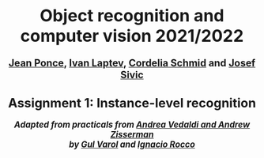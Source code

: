 <h1><big><center>Object recognition and computer vision 2021/2022</center></big></h1>

<h3><big><center><a href="http://www.di.ens.fr/~ponce/">Jean Ponce</a>, <a href="http://www.di.ens.fr/~laptev/">Ivan Laptev</a>, <a href="http://lear.inrialpes.fr/~schmid/">Cordelia Schmid</a> and <a href="http://www.di.ens.fr/~josef/">Josef Sivic</a></center></big></h3>


<h2><big><center> Assignment 1: Instance-level recognition</center></big></h2>

<h5><big><center>Adapted from practicals from <a href="http://www.robots.ox.ac.uk/~vgg/practicals/overview/index.html">Andrea Vedaldi and Andrew Zisserman</a> 
  <br>by <a href="https://www.di.ens.fr/~varol/">Gul Varol</a> and <a href="https://www.di.ens.fr/~iroccosp/">Ignacio Rocco</a></center></big></h5>

</br>